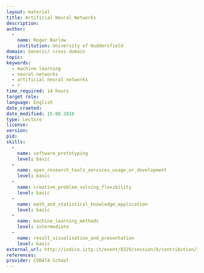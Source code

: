 ```yaml
---
layout: material
title: Artificial Neural Networks
description: 
author: 
  - 
    name: Roger Barlow
    institution: University of Huddersfield
domain: Generic/ cross-domain
topic: 
keywords: 
  - machine learning
  - neural networks
  - artificial neural networks
  - r
time_required: 14 hours
target role: 
language: English
date_craeted: 
date_modified: 15.08.2018
type: Lecture
license: 
version: 
pid: 
skills: 
  - 
    name: software_prototyping
    level: basic
  - 
    name: open_research_tools_services_usage_or_development
    level: basic
  - 
    name: creative_problem_solving_flexibility
    level: basic
  - 
    name: math_and_statistical_knowledge_application
    level: basic
  - 
    name: machine_learning_methods
    level: intermediate
  - 
    name: result_visualisation_and_presentation
    level: basic
external_url: http://indico.ictp.it/event/8329/session/8/contribution/31
references: 
provider: CODATA School
---
```

